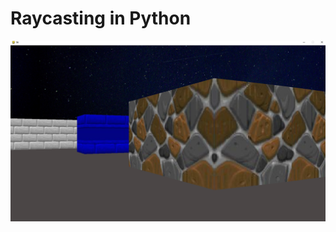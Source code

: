 # Raycasting in Python


![Image](https://github.com/KrzysztofCzapla/Raycasting-Program/blob/main/screen.png)